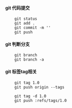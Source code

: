 #### git 代码提交

```git
    git status
    git add .
    git commit -m ''
    git push
```

#### git 判断分支

```git
    git branch
    git branch -a
```

#### git 标签tag相关

```git
    git tag 1.0
    git push origin --tags

    git tag -d 1.0
    git push :refs/tags/1.0
```